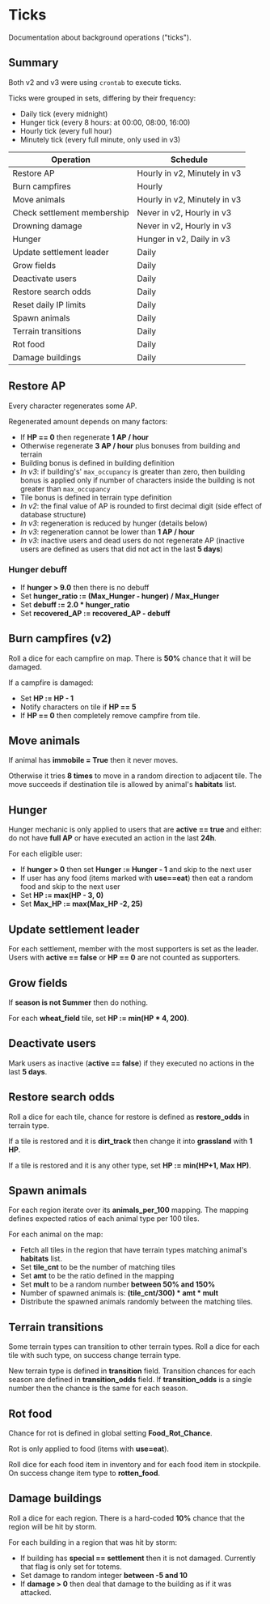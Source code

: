 # Ticks

Documentation about background operations ("ticks").

## Summary

Both v2 and v3 were using `crontab` to execute ticks.

Ticks were grouped in sets, differing by their frequency:

- Daily tick (every midnight)
- Hunger tick (every 8 hours: at 00:00, 08:00, 16:00)
- Hourly tick (every full hour)
- Minutely tick (every full minute, only used in v3)

| Operation                   | Schedule                     |
|-----------------------------|------------------------------|
| Restore AP                  | Hourly in v2, Minutely in v3 |
| Burn campfires              | Hourly                       |
| Move animals                | Hourly in v2, Minutely in v3 |
| Check settlement membership | Never in v2, Hourly in v3    |
| Drowning damage             | Never in v2, Hourly in v3    |
| Hunger                      | Hunger in v2, Daily in v3    |
| Update settlement leader    | Daily                        |
| Grow fields                 | Daily                        |
| Deactivate users            | Daily                        |
| Restore search odds         | Daily                        |
| Reset daily IP limits       | Daily                        |
| Spawn animals               | Daily                        |
| Terrain transitions         | Daily                        |
| Rot food                    | Daily                        |
| Damage buildings            | Daily                        |

## Restore AP

Every character regenerates some AP.

Regenerated amount depends on many factors:

- If **HP == 0** then regenerate **1 AP / hour**
- Otherwise regenerate **3 AP / hour** plus bonuses from building and terrain
- Building bonus is defined in building definition
- *In v3*: if building's' `max_occupancy` is greater than zero,
  then building bonus is applied only if number of characters inside
  the building is not greater than `max_occupancy`
- Tile bonus is defined in terrain type definition
- *In v2*: the final value of AP is rounded to first decimal digit
  (side effect of database structure)
- *In v3*: regeneration is reduced by hunger (details below)
- *In v3*: regeneration cannot be lower than **1 AP / hour**
- *In v3*: inactive users and dead users do not regenerate AP
  (inactive users are defined as users that did not act in the last **5 days**)

### Hunger debuff

- If **hunger > 9.0** then there is no debuff
- Set **hunger_ratio := (Max_Hunger - hunger) / Max_Hunger**
- Set **debuff := 2.0 * hunger_ratio**
- Set **recovered_AP := recovered_AP - debuff**

## Burn campfires (v2)

Roll a dice for each campfire on map.
There is **50%** chance that it will be damaged.

If a campfire is damaged:

- Set **HP := HP - 1**
- Notify characters on tile if **HP == 5**
- If **HP == 0** then completely remove campfire from tile.

## Move animals

If animal has **immobile = True** then it never moves.

Otherwise it tries **8 times** to move in a random direction to adjacent tile.
The move succeeds if destination tile is allowed by animal's **habitats** list.

## Hunger

Hunger mechanic is only applied to users that are **active == true** and either:
do not have **full AP** or have executed an action in the last **24h**.

For each eligible user:

- If **hunger > 0** then set **Hunger := Hunger - 1** and skip to the next user
- If user has any food (items marked with **use==eat**) then eat a random food
  and skip to the next user
- Set **HP := max(HP - 3, 0)**
- Set **Max_HP := max(Max_HP -2, 25)**

## Update settlement leader

For each settlement, member with the most supporters is set as the leader.
Users with **active == false** or **HP == 0** are not counted as supporters.

## Grow fields

If **season is not Summer** then do nothing.

For each **wheat_field** tile, set **HP := min(HP * 4, 200)**.

## Deactivate users

Mark users as inactive (**active == false**)
if they executed no actions in the last **5 days**.

## Restore search odds

Roll a dice for each tile, chance for restore is defined as **restore_odds**
in terrain type.

If a tile is restored and it is **dirt_track**
then change it into **grassland** with **1 HP**.

If a tile is restored and it is any other type, set **HP := min(HP+1, Max HP)**.

## Spawn animals

For each region iterate over its **animals_per_100** mapping.
The mapping defines expected ratios of each animal type per 100 tiles.

For each animal on the map:

- Fetch all tiles in the region
  that have terrain types matching animal's **habitats** list.
- Set **tile_cnt** to be the number of matching tiles
- Set **amt** to be the ratio defined in the mapping
- Set **mult** to be a random number **between 50% and 150%**
- Number of spawned animals is: **(tile_cnt/300) * amt * mult**
- Distribute the spawned animals randomly between the matching tiles.

## Terrain transitions

Some terrain types can transition to other terrain types.
Roll a dice for each tile with such type, on success change terrain type.

New terrain type is defined in **transition** field.
Transition chances for each season are defined in **transition_odds** field.
If **transition_odds** is a single number then the chance is the same for each
season.

## Rot food

Chance for rot is defined in global setting **Food_Rot_Chance**.

Rot is only applied to food (items with **use=eat**).

Roll dice for each food item in inventory and for each food item in stockpile.
On success change item type to **rotten_food**.

## Damage buildings

Roll a dice for each region.
There is a hard-coded **10%** chance that the region will be hit by storm.

For each building in a region that was hit by storm:

- If building has **special == settlement** then it is not damaged.
  Currently that flag is only set for totems.
- Set damage to random integer **between -5 and 10**
- If **damage > 0** then deal that damage to the building as if it was attacked.
